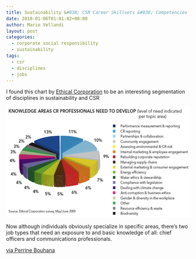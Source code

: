 ```yaml
---
title: Sustainability &#038; CSR Career Skillsets &#038; Competencies
date: 2010-01-06T01:01:02+00:00
author: Mario Vellandi
layout: post
categories:
  - corporate social responsibility
  - sustainability
tags:
  - csr
  - disciplines
  - jobs
---
```

I found this chart by <a href="http://www.ethicalcorporation.com/">Ethical Corporation</a> to be an interesting segmentation of disciplines in sustainability and CSR

[<img class="size-full wp-image-4038 alignnone" title="CR-Professionals_KnowledgeAreas-2" src="../wp-content/uploads/2010/01/CR-Professionals_KnowledgeAreas-2.jpg" alt="sustainability csr segmentation disciplines" width="550" height="302" />](../wp-content/uploads/2010/01/CR-Professionals_KnowledgeAreas-2.jpg)

Now although individuals obviously specialize in specific areas, there&#8217;s two job types that need an exposure to and basic knowledge of all: chief officers and communications professionals.

[via Perrine Bouhana](http://www.sustainabilityconversations.com/2010/01/03/what-are-the-skills-or-competencies-required-for-a-csr-role-today/)
